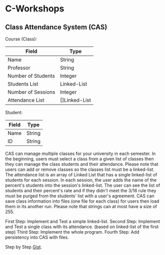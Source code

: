 # C-Workshops
## Class Attendance System (CAS)

Course (Class):

| Field              | Type          |
|--------------------|---------------|
| Name               | String        |
| Professor          | String        |
| Number of Students | Integer       |
| Students List      | Linked-List   |
| Number of Sessions | Integer       |
| Attendance List    | []Linked-List |

Student:

| Field | Type   |
|-------|--------|
| Name  | String |
| ID    | String |

CAS can manage multiple classes for your university in each semester. In the beginning, users must select a class from a given list of classes then they can manage the class students and their attendance. Please note that users can add or remove classes so the classes list must be a linked-list.
The attendance list is an array of Linked List that has a single linked-list of students for each session. In each session, the user adds the name of the percent's students into the session's linked-list. The user can see the list of students and their percent's rate and if they didn't meet the 3/16 rule they must be purged from the students' list with a user's agreement.
CAS can save class information into files (one file for each class) for users then load them in its another run.
Please note that strings can at most have a size of 255.


First Step: Implement and Test a simple linked-list.
Second Step: Implement and Test a single class with its attendance. (based on linked-list of the first step)
Third Step: Implement the whole program.
Fourth Step: Add persistency into CAS with files.

Step by Step [Gist](https://gist.github.com/1995parham/12684919529a6f2181208888d5a52cc5).
